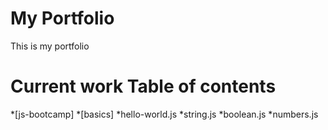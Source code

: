 My Portfolio
============
This is my portfolio

Current work Table of contents
==============================
<!--ts-->
 *[js-bootcamp]
    *[basics]
    *hello-world.js
    *string.js
    *boolean.js
    *numbers.js
<!--te-->